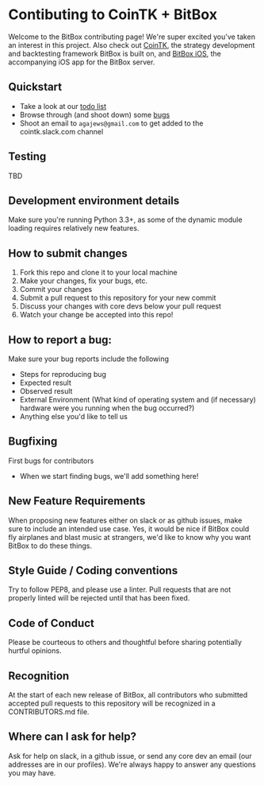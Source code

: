 # Contibuting to CoinTK + BitBox

Welcome to the BitBox contributing page! We're super excited you've taken an interest in this project. Also check out [CoinTK](https://github.com/CoinTK/CoinTK), the strategy development and backtesting framework BitBox is built on, and [BitBox iOS](https://github.com/cointk/bitbox), the accompanying iOS app for the BitBox server.

## Quickstart
* Take a look at our [todo list](https://github.com/CoinTK/BitBox-Server/blob/master/TODO.md)
* Browse through (and shoot down) some [bugs](https://github.com/cointk/bitbox-server/issues)
* Shoot an email to `agajews@gmail.com` to get added to the cointk.slack.com channel

## Testing
TBD

## Development environment details
Make sure you're running Python 3.3+, as some of the dynamic module loading requires relatively new features.

## How to submit changes
1. Fork this repo and clone it to your local machine
2. Make your changes, fix your bugs, etc.
3. Commit your changes
4. Submit a pull request to this repository for your new commit
5. Discuss your changes with core devs below your pull request
6. Watch your change be accepted into this repo!

## How to report a bug:
Make sure your bug reports include the following
* Steps for reproducing bug
* Expected result
* Observed result
* External Environment (What kind of operating system and (if necessary) hardware were you running when the bug occurred?)
* Anything else you'd like to tell us

## Bugfixing
First bugs for contributors
  * When we start finding bugs, we'll add something here!

## New Feature Requirements
When proposing new features either on slack or as github issues, make sure to include an intended use case. Yes, it would be nice if BitBox could fly airplanes and blast music at strangers, we'd like to know why you want BitBox to do these things.

## Style Guide / Coding conventions
Try to follow PEP8, and please use a linter. Pull requests that are not properly linted will be rejected until that has been fixed.

## Code of Conduct
Please be courteous to others and thoughtful before sharing potentially hurtful opinions.

## Recognition
At the start of each new release of BitBox, all contributors who submitted accepted pull requests to this repository will be recognized in a CONTRIBUTORS.md file.

## Where can I ask for help?
Ask for help on slack, in a github issue, or send any core dev an email (our addresses are in our profiles). We're always happy to answer any questions you may have.
